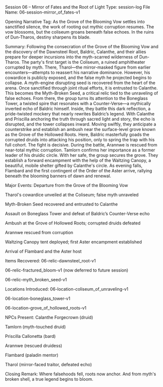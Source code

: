 Session 06 – Mirror of Fates and the Root of Light
 Type: session-log
 File Name: 06-session-mirror_of_fates-v1

Opening Narrative Tag:
 As the Grove of the Blooming Vow settles into sanctified silence, the work of rooting out mythic corruption resumes. The vow blossoms, but the coliseum groans beneath false echoes. In the ruins of Dun-Tharos, destiny sharpens its blade.

Summary:
 Following the consecration of the Grove of the Blooming Vow and the discovery of the Dawnsteel Root, Baldric, Calanthe, and their allies prepare for deeper incursions into the myth-scarred wilderness of Dun-Tharos.
The party's first target is the Coliseum, a ruined amphitheater corrupted by myth. There, Tharol—the mirror-masked figure from earlier encounters—attempts to reassert his narrative dominance. However, his cowardice is publicly exposed, and the false myth he projected begins to collapse. A myth-engine disrupting seed is recovered from the heart of the arena. Once sanctified through joint ritual efforts, it is entrusted to Calanthe. This becomes the Myth-Broken Seed, a critical relic tied to the unraveling of false echoes.
From there, the group turns its attention to the Boneglass Tower, a twisted spire that resonates with a Counter-Verse—a mythically inverted echo of Baldric himself. Inside, they battle this dark reflection, a pride-twisted mockery that nearly rewrites Baldric’s legend. With Calanthe and Priscilla anchoring the truth through sacred light and story, the echo is disrupted, and the tower collapses inward.
Moving swiftly, they anticipate a counterstrike and establish an ambush near the surface-level grove known as the Grove of the Hollowed Roots. Here, Baldric masterfully goads the corrupted druids into attacking his position, only to spring the trap with his full cohort. The fight is decisive. During the battle, Arannwe is rescued from near-total mythic corruption. Tamlorn confirms her importance as a former leader of his druidic circle. With her safe, the group secures the grove.
They establish a forward encampment with the help of the Waltzing Canopy, a beautiful, mobile shelter gifted by Calanthe's circle. As evening falls, Flambard and the first contingent of the Order of the Aster arrive, rallying beneath the blooming banners of dawn and renewal.

Major Events:
Departure from the Grove of the Blooming Vow


Tharol's cowardice unveiled at the Coliseum; false myth unraveled


Myth-Broken Seed recovered and entrusted to Calanthe


Assault on Boneglass Tower and defeat of Baldric’s Counter-Verse echo


Ambush at the Grove of Hollowed Roots; corrupted druids defeated


Arannwe rescued from corruption


Waltzing Canopy tent deployed; first Aster encampment established


Arrival of Flambard and the Aster host


Items Recovered:
06-relic-dawnsteel_root-v1


06-relic-fractured_bloom-v1 (now deferred to future session)


06-relic-myth_broken_seed-v1


Locations Introduced:
06-location-coliseum_of_unraveling-v1


06-location-boneglass_tower-v1


06-location-grove_of_hollowed_roots-v1


NPCs Present:
Calanthe Forgecrown (druid)


Tamlorn (myth-touched druid)


Priscilla Callonetta (bard)


Arannwe (rescued druidess)


Flambard (paladin mentor)


Tharol (mirror-faced traitor, defeated echo)



Closing Remark:
 Where falsehoods fell, roots now anchor. And from myth's broken shell, a true legend begins to bloom.

